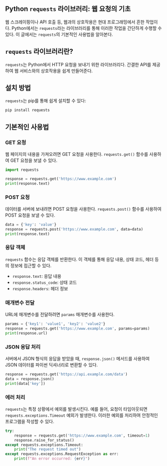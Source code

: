 ## Python `requests` 라이브러리: 웹 요청의 기초

웹 스크레이핑이나 API 호출 등, 웹과의 상호작용은 현대 프로그래밍에서 흔한 작업이다. Python에서는 `requests`라는 라이브러리를 통해 이러한 작업을 간단하게 수행할 수 있다. 이 글에서는 `requests`의 기본적인 사용법을 알아본다.

## `requests` 라이브러리란?

`requests`는 Python에서 HTTP 요청을 보내기 위한 라이브러리다. 간결한 API를 제공하여 웹 서비스와의 상호작용을 쉽게 만들어준다.

## 설치 방법

`requests`는 pip를 통해 쉽게 설치할 수 있다:
```python
pip install requests
```

## 기본적인 사용법

### GET 요청

웹 페이지의 내용을 가져오려면 GET 요청을 사용한다. `requests.get()` 함수를 사용하여 GET 요청을 보낼 수 있다.
```python
import requests

response = requests.get('https://www.example.com')
print(response.text)
```

### POST 요청

데이터를 서버에 보내려면 POST 요청을 사용한다. `requests.post()` 함수를 사용하여 POST 요청을 보낼 수 있다.
```python
data = {'key': 'value'}
response = requests.post('https://www.example.com', data=data)
print(response.text)
```

### 응답 객체

`requests` 함수는 응답 객체를 반환한다. 이 객체를 통해 응답 내용, 상태 코드, 헤더 등의 정보에 접근할 수 있다.

- `response.text`: 응답 내용
- `response.status_code`: 상태 코드
- `response.headers`: 헤더 정보

### 매개변수 전달

URL에 매개변수를 전달하려면 `params` 매개변수를 사용한다.
```python
params = {'key1': 'value1', 'key2': 'value2'}
response = requests.get('https://www.example.com', params=params)
print(response.url)
```

### JSON 응답 처리

서버에서 JSON 형식의 응답을 받았을 때, `response.json()` 메서드를 사용하여 JSON 데이터를 파이썬 딕셔너리로 변환할 수 있다.
```python
response = requests.get('https://api.example.com/data')
data = response.json()
print(data['key'])
```

### 에러 처리

`requests`는 특정 상황에서 예외를 발생시킨다. 예를 들어, 요청이 타임아웃되면 `requests.exceptions.Timeout` 예외가 발생한다. 이러한 예외를 처리하여 안정적인 프로그램을 작성할 수 있다.
```python
try:
    response = requests.get('https://www.example.com', timeout=1)
    response.raise_for_status()
except requests.exceptions.Timeout:
    print("The request timed out")
except requests.exceptions.RequestException as err:
    print(f"An error occurred: {err}")
```